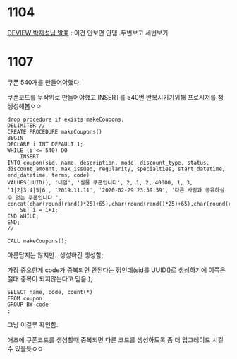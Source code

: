 # 1104

[DEVIEW 박재성님 발표](https://deview.kr/data/deview/2019/presentation/[225-2]2019년+FE+프레임워크를+배우는+기분(FE+인싸들이라면+알고+있어야+하는+프레임워크+기술들).pdf) : 이건 안보면 안댐..두번보고 세번보기.



# 1107

쿠폰 540개를 만들어야했다.

쿠폰코드를 무작위로 만들어야했고 INSERT를 540번 반복시키기위해 프로시져를 첨 생성해봄ㅇㅇ

```
drop procedure if exists makeCoupons;
DELIMITER //  
CREATE PROCEDURE makeCoupons()   
BEGIN
DECLARE i INT DEFAULT 1; 
WHILE (i <= 540) DO
    INSERT
INTO coupon(sid, name, description, mode, discount_type, status, discount_amount, max_issued, regularity, specialties, start_datetime, end_datetime, terms, code)
VALUES(UUID(), '네임', '실물 쿠폰입니다', 2, 1, 2, 40000, 1, 3, '1|2|3|4|5|6', '2019.11.11', '2020-02-29 23:59:59', '다른 사람과 공유하실 수 없는 쿠폰입니다.', concat(char(round(rand()*25)+65),char(round(rand()*25)+65),char(round(rand()*25)+65),char(round(rand()*25)+65),char(round(rand()*25)+65),char(round(rand()*25)+65)));
    SET i = i+1;
END WHILE;
END;
//  

CALL makeCoupons(); 
```



아름답지는 않지만.. 생성하긴 생성함;

가장 중요한게 code가 중복되면 안된다는 점인데(sid를 UUID()로 생성하기에 이쪽은 절대 중복이 되지않는다고 믿음.),

```
SELECT name, code, count(*)
FROM coupon
GROUP BY code
;
```



그냥 이걸루 확인함.

애초에 쿠폰코드를 생성할때 중복되면 다른 코드를 생성하도록 좀 더 업그레이드 시킬 수 있을듯ㅇㅇ